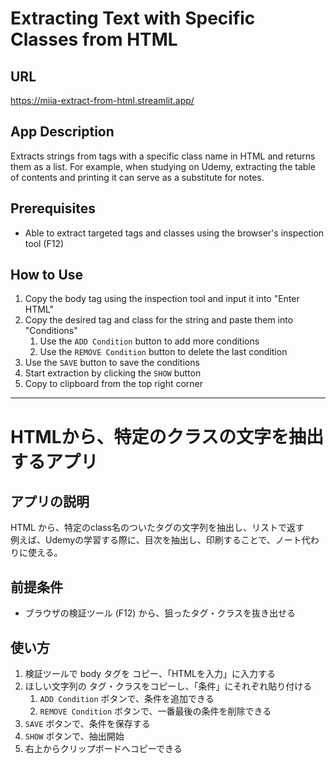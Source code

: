 # Extracting Text with Specific Classes from HTML
## URL
https://miia-extract-from-html.streamlit.app/

## App Description
  Extracts strings from tags with a specific class name in HTML and returns them as a list. For example, when studying on Udemy, extracting the table of contents and printing it can serve as a substitute for notes.

## Prerequisites
 - Able to extract targeted tags and classes using the browser's inspection tool (F12)

## How to Use
1. Copy the body tag using the inspection tool and input it into "Enter HTML"
1. Copy the desired tag and class for the string and paste them into "Conditions"
    1. Use the `ADD Condition` button to add more conditions
    1. Use the `REMOVE Condition` button to delete the last condition
1. Use the `SAVE` button to save the conditions
1. Start extraction by clicking the `SHOW` button
1. Copy to clipboard from the top right corner

---

# HTMLから、特定のクラスの文字を抽出するアプリ

## アプリの説明
  HTML から、特定のclass名のついたタグの文字列を抽出し、リストで返す<br>
  例えば、Udemyの学習する際に、目次を抽出し、印刷することで、ノート代わりに使える。

## 前提条件
 - ブラウザの検証ツール (F12) から、狙ったタグ・クラスを抜き出せる

## 使い方
1. 検証ツールで body タグを コピー、「HTMLを入力」に入力する
1. ほしい文字列の タグ・クラスをコピーし、「条件」にそれぞれ貼り付ける
    1. `ADD Condition` ボタンで、条件を追加できる
    1. `REMOVE Condition` ボタンで、一番最後の条件を削除できる
1. `SAVE` ボタンで、条件を保存する
1. `SHOW` ボタンで、抽出開始
1. 右上からクリップボードへコピーできる
